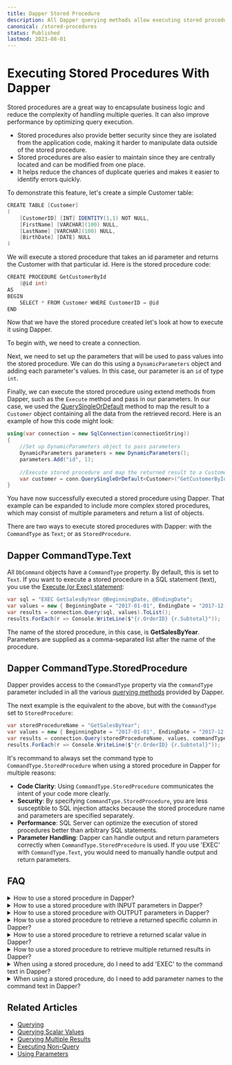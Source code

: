 ```yaml
---
title: Dapper Stored Procedure
description: All Dapper querying methods allow executing stored procedures without writing extra code by specifying the commandType parameter to 'StoredProcedure'.
canonical: /stored-procedures
status: Published
lastmod: 2023-08-01
---
```


# Executing Stored Procedures With Dapper

Stored procedures are a great way to encapsulate business logic and reduce the complexity of handling multiple queries. It can also improve performance by optimizing query execution. 

 - Stored procedures also provide better security since they are isolated from the application code, making it harder to manipulate data outside of the stored procedure.
 - Stored procedures are also easier to maintain since they are centrally located and can be modified from one place. 
 - It helps reduce the chances of duplicate queries and makes it easier to identify errors quickly.

To demonstrate this feature, let's create a simple Customer table:

```csharp
CREATE TABLE [Customer]
(
    [CustomerID] [INT] IDENTITY(1,1) NOT NULL,
    [FirstName] [VARCHAR](100) NULL,
    [LastName] [VARCHAR](100) NULL,
    [BirthDate] [DATE] NULL
)
```

We will execute a stored procedure that takes an id parameter and returns the Customer with that particular id. Here is the stored procedure code:

```csharp
CREATE PROCEDURE GetCustomerById 
    (@id int)  
AS  
BEGIN    
    SELECT * FROM Customer WHERE CustomerID = @id  
END 
```

Now that we have the stored procedure created let's look at how to execute it using Dapper.

To begin with, we need to create a connection.

Next, we need to set up the parameters that will be used to pass values into the stored procedure. We can do this using a `DynamicParameters` object and adding each parameter's values. In this case, our parameter is an `id` of type `int`. 

Finally, we can execute the stored procedure using extend methods from Dapper, such as the `Execute` method and pass in our parameters. In our case, we used the [QuerySingleOrDefault](/dapper-query/selecting-single-rows) method to map the result to a `Customer` object containing all the data from the retrieved record. 
Here is an example of how this code might look:

```csharp
using(var connection = new SqlConnection(connectionString))
{
    //Set up DynamicParameters object to pass parameters  
    DynamicParameters parameters = new DynamicParameters();   
    parameters.Add("id", 1);  
	
    //Execute stored procedure and map the returned result to a Customer object  
    var customer = conn.QuerySingleOrDefault<Customer>("GetCustomerById", parameters, commandType: CommandType.StoredProcedure);
}
```

You have now successfully executed a stored procedure using Dapper. That example can be expanded to include more complex stored procedures, which may consist of multiple parameters and return a list of objects. 

There are two ways to execute stored procedures with Dapper: with the `CommandType` as `Text`; or as `StoredProcedure`. 

## Dapper CommandType.Text

All `DbCommand` objects have a `CommandType` property. By default, this is set to `Text`. If you want to execute a stored procedure in a SQL statement (text), you use the [Execute (or Exec) statement](https://docs.microsoft.com/en-us/sql/t-sql/language-elements/execute-transact-sql?view=sql-server-2017):

```csharp
var sql = "EXEC GetSalesByYear @BeginningDate, @EndingDate";
var values = new { BeginningDate = "2017-01-01", EndingDate = "2017-12-31" };
var results = connection.Query(sql, values).ToList();
results.ForEach(r => Console.WriteLine($"{r.OrderID} {r.Subtotal}"));
```

The name of the stored procedure, in this case, is **GetSalesByYear**. Parameters are supplied as a comma-separated list after the name of the procedure.

## Dapper CommandType.StoredProcedure

Dapper provides access to the `CommandType` property via the `commandType` parameter included in all the various [querying methods](/dapper-query) provided by Dapper. 

The next example is the equivalent to the above, but with the `CommandType` set to `StoredProcedure`:

```csharp
var storedProcedureName = "GetSalesByYear";
var values = new { BeginningDate = "2017-01-01", EndingDate = "2017-12-31" };
var results = connection.Query(storedProcedureName, values, commandType: CommandType.StoredProcedure).ToList();
results.ForEach(r => Console.WriteLine($"{r.OrderID} {r.Subtotal}"));
```

It's recommand to always set the command type to `CommandType.StoredProcedure` when using a stored procedure in Dapper for multiple reasons:

- **Code Clarity**: Using `CommandType.StoredProcedure` communicates the intent of your code more clearly.
- **Security**: By specifying `CommandType.StoredProcedure`, you are less susceptible to SQL injection attacks because the stored procedure name and parameters are specified separately.
- **Performance**: SQL Server can optimize the execution of stored procedures better than arbitrary SQL statements.
- **Parameter Handling**: Dapper can handle output and return parameters correctly when `CommandType.StoredProcedure` is used. If you use 'EXEC' with `CommandType.Text`, you would need to manually handle output and return parameters.


## FAQ

<div itemscope itemtype="https://schema.org/FAQPage">

<details itemscope itemprop="mainEntity" itemtype="https://schema.org/Question">
<summary id="how-to-use-a-stored-procedure-in-dapper" itemprop="name">How to use a stored procedure in Dapper?</summary>
<div itemscope itemprop="acceptedAnswer" itemtype="https://schema.org/Answer"><div itemprop="text">

To use a stored procedure, you need to follow these steps:

1. Create your stored procedure in your database:

```sql
CREATE PROCEDURE MyStoredProcedure
AS
BEGIN
    -- Your stored procedure logic here
END
```

2. Use a [querying](/dapper-query) or [execute](/non-query) method:

```csharp
using(var connection = new SqlConnection(connectionString))
{
	// Execute the stored procedure
	var result = connection.Query<Customer>(
		"MyStoredProcedure",
		commandType: CommandType.StoredProcedure
	).ToList();
}
```

</div></div>
</details>

<details itemscope itemprop="mainEntity" itemtype="https://schema.org/Question">
<summary id="how-to-use-a-stored-procedure-with-input-parameters-in-dapper" itemprop="name">How to use a stored procedure with INPUT parameters in Dapper?</summary>
<div itemscope itemprop="acceptedAnswer" itemtype="https://schema.org/Answer"><div itemprop="text">

To use a stored procedure with input parameters, you need to follow these steps:

1. Create your stored procedure in your database with input parameters:

```sql
CREATE PROCEDURE MyStoredProcedure
    @InputParam1 INT,
    @InputParam2 INT
AS
BEGIN
    -- Your stored procedure logic here
END
```

2. Use a [querying](/dapper-query) or [execute](/non-query) method with an anonymous types for your parameters

```csharp
using(var connection = new SqlConnection(connectionString))
{
	// Define parameters including your output parameters
	var parameters = new DynamicParameters();
	parameters.Add("@InputParam1", inputParam1Value);
	parameters.Add("@InputParam2", inputParam2Value);
	
	// Execute the stored procedure
	var result = connection.Query<Customer>(
		"MyStoredProcedure",
		new { InputParam1 = inputParam1Value, InputParam2 = inputParam2Value},
		commandType: CommandType.StoredProcedure
	).ToList();
}
```

3. Or create a `DynamicParameters` object and add parameter to it.


```csharp
using(var connection = new SqlConnection(connectionString))
{
	// Define parameters including your output parameters
	var parameters = new DynamicParameters();
	parameters.Add("@InputParam1", inputParam1Value);
	parameters.Add("@InputParam2", inputParam2Value);
	
	// Execute the stored procedure
	var result = connection.Query<Customer>(
		"MyStoredProcedure",
		parameters,
		commandType: CommandType.StoredProcedure
	).ToList();
}
```

</div></div>
</details>

<details itemscope itemprop="mainEntity" itemtype="https://schema.org/Question">
<summary id="how-to-use-a-stored-procedure-with-output-parameters-in-dapper" itemprop="name">How to use a stored procedure with OUTPUT parameters in Dapper?</summary>
<div itemscope itemprop="acceptedAnswer" itemtype="https://schema.org/Answer"><div itemprop="text">

To use a stored procedure with an output parameter, you need to follow these steps:

1. Create your stored procedure in your database with an output parameter:

```sql
CREATE PROCEDURE MyStoredProcedure
    @InputParam1 INT,
    @OutputParam2 INT OUTPUT
AS
BEGIN
    -- Your stored procedure logic here
END
```


2. Create a `DynamicParameters` object and add parameter to it. For an output parameter, you must specify `ParameterDirection.Output`
3. Use a [querying](/dapper-query) or [execute](/non-query) method with your parameters
4. Retrieve the parameter value from the parameters passed to the stored procedure:

```csharp
using(var connection = new SqlConnection(connectionString))
{
	// Define parameters including your output parameters
	var parameters = new DynamicParameters();
	parameters.Add("@InputParam1", inputParam1Value);
	parameters.Add("@OutputParam2", dbType: DbType.Int32, direction: ParameterDirection.Output);
	
	// Execute the stored procedure
	var result = connection.Execute(
		"MyStoredProcedure",
		parameters,
		commandType: CommandType.StoredProcedure
	);
	
	// Get the output parameter value
	var outputParam2Value = parameters.Get<int>("@OutputParam2");
	
	// Do something with the output parameter value..
	Console.WriteLine($"Output parameter value: {outputParam2Value}");
}
```

</div></div>
</details>

<details itemscope itemprop="mainEntity" itemtype="https://schema.org/Question">
<summary id="how-to-use-a-stored-procedure-to-retrieve-a-returned-specific-column-in-dapper" itemprop="name">How to use a stored procedure to retrieve a returned specific column in Dapper?</summary>
<div itemscope itemprop="acceptedAnswer" itemtype="https://schema.org/Answer"><div itemprop="text">

To use a stored procedure and retrieve a returned specific column, you have 3 choices:

1. By mapping returned data to an anonymous type and select your column:

```csharp
using (var connection = new SqlConnection("connectionString"))
{
    var result = connection.Query("MyStoredProcedure", commandType: CommandType.StoredProcedure).ToList();

    var specificColumnList = result.Select(x => (string)x.MyColumn).ToList();
}
```

2. By mapping returned data to a strongly typed object and select your column:

```csharp
public class MyStoredProcedureResult
{
    public string MyColumn { get; set; }
	
    // Add other properties as needed, to match all columns returned by the stored procedure
}
	
using (var connection = new SqlConnection("connectionString"))
{
    var result = connection.Query<MyStoredProcedureResult>("MyStoredProcedure", commandType: CommandType.StoredProcedure).ToList();

    var specificColumnList = result.Select(x => x.MyColumn).ToList();
}
```

3. By using [QueryMultiple (Multi-Mapping)](/dapper-query/selecting-multiple-results) and read returned data with an anonymous type or strongly typed object:

```csharp
using (var connection = new SqlConnection("connectionString"))
{
    using (var multi = connection.QueryMultiple("MyStoredProcedure", commandType: CommandType.StoredProcedure))
    {
        var firstResultSet = multi.Read().ToList();
        var specificColumnFromFirstResultSet = firstResultSet.Select(x => (string)x.MyColumn).ToList();
    }
}
```

:::{.alert .alert-warning}
NOTE: All columns are returned from the stored procedure, not only the desired selected column.
:::

</div></div>
</details>

<details itemscope itemprop="mainEntity" itemtype="https://schema.org/Question">
<summary id="how-to-use-a-stored-procedure-to-retrieve-a-returned-scalar-value-in-dapper" itemprop="name">How to use a stored procedure to retrieve a returned scalar value in Dapper?</summary>
<div itemscope itemprop="acceptedAnswer" itemtype="https://schema.org/Answer"><div itemprop="text">

To use a stored procedure and retrieve a returned scalar value, you need to use the [ExecuteScalar](/dapper-query/selecting-scalar-values) method:

```sql
CREATE PROCEDURE MyStoredProcedure
AS
BEGIN
    SELECT 1
END
```

```csharp
using (var connection = new SqlConnection("connectionString"))
{
    var scalarValue = connection.ExecuteScalar<int>("MyStoredProcedure", commandType: CommandType.StoredProcedure);
    
    Console.WriteLine(scalarValue);
}

```

</div></div>
</details>

<details itemscope itemprop="mainEntity" itemtype="https://schema.org/Question">
<summary id="how-to-use-a-stored-procedure-to-retrieve-multiple-returned-results-in-dapper" itemprop="name">How to use a stored procedure to retrieve multiple returned results in Dapper?</summary>
<div itemscope itemprop="acceptedAnswer" itemtype="https://schema.org/Answer"><div itemprop="text">

To use a stored procedure and retrieve multiple returned results, you need to use the [QueryMultiple](/dapper-query/selecting-multiple-results) method and read every results by either mapping it to an anoymous type or a strongly typed object:

```csharp
using (var connection = new SqlConnection("connectionString"))
{
    connection.Open();
    using (var results = connection.QueryMultiple("MyStoredProcedure", commandType: CommandType.StoredProcedure))
    {
        // Anonymous Type
        var resultSet1 = results.Read().ToList();
		
        // Strongly Typed Object
        var resultSet2 = results.Read<ResultType2>().ToList();
    }
}
	
public class ResultType2
{
	public int ID { get; set; }
	public string Name { get; set; }
}
```

</div></div>
</details>

<details itemscope itemprop="mainEntity" itemtype="https://schema.org/Question">
<summary id="when-using-a-stored-procedure-do-i-need-to-add-exec-to-the-command-text-in-dapper" itemprop="name">When using a stored procedure, do I need to add 'EXEC' to the command text in Dapper?</summary>
<div itemscope itemprop="acceptedAnswer" itemtype="https://schema.org/Answer"><div itemprop="text">

You don't need to add `EXEC` to the command text when specifing the command type to `CommandType.StoredProcedure`. However, you need add `EXEC` if you don't specify a  command type or you set the command type to `CommandType.Text`.

1. With `CommandType.StoredProcedure`, you don't have to use EXEC:

```csharp
using (var connection = new SqlConnection("connectionString"))
{
    var result = connection.Query("MyStoredProcedure", commandType: CommandType.StoredProcedure).ToList();
}
```

2. With `CommandType.Text`, you must use EXEC:

```csharp
using (var connection = new SqlConnection("connectionString"))
{
    var result = connection.Query("EXEC MyStoredProcedure", commandType: CommandType.Text).ToList();
}
```

3. With no command type specified, you must use EXEC:

```
using (var connection = new SqlConnection("connectionString"))
{
    var result = connection.Query("EXEC MyStoredProcedure").ToList();
}
```

</div></div>
</details>

<details itemscope itemprop="mainEntity" itemtype="https://schema.org/Question">
<summary id="when-using-a-stored-procedure-do-i-need-to-add-parameter-names-to-the-command-text-in-dapper" itemprop="name">When using a stored procedure, do I need to add parameter names to the command text in Dapper?</summary>
<div itemscope itemprop="acceptedAnswer" itemtype="https://schema.org/Answer"><div itemprop="text">

You don't need to add parameter names to the command text when specifing the command type to `CommandType.StoredProcedure`. However, you need add `EXEC` and parameter names if you don't specify a  command type or you set the command type to `CommandType.Text`.

1. With `CommandType.StoredProcedure`, you don't have to use EXEC:

```csharp
using (var connection = new SqlConnection("connectionString"))
{
    var parameters = new DynamicParameters();
    parameters.Add("@Parameter1", value1);
    parameters.Add("@Parameter2", value2);
	
    var result = connection.Query("MyStoredProcedure", parameters, commandType: CommandType.StoredProcedure).ToList();
}
```

2. With `CommandType.Text`, you must use EXEC and specify parameter names:

```csharp
using (var connection = new SqlConnection("connectionString"))
{
    var parameters = new DynamicParameters();
    parameters.Add("@Parameter1", value1);
    parameters.Add("@Parameter2", value2);

    var result = connection.Query("EXEC MyStoredProcedure @Parameter1, @Parameter2", parameters, commandType: CommandType.Text).ToList();
}

```

</div></div>
</details>

</div>

## Related Articles

- [Querying](/dapper-query)
- [Querying Scalar Values](/dapper-query/selecting-scalar-values)
- [Querying Multiple Results](/dapper-query/selecting-multiple-results)
- [Executing Non-Query](/non-query)
- [Using Parameters](/parameters)

